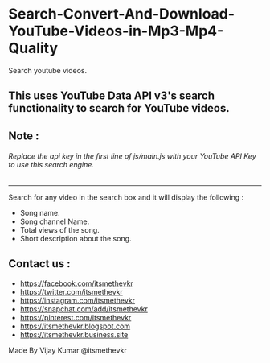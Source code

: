 # Search-Convert-And-Download-YouTube-Videos-in-Mp3-Mp4-Quality
Search  youtube videos.
## This uses YouTube Data API v3's search functionality to search for YouTube videos.

## Note :
###### Replace the api key in the first line of js/main.js with your YouTube API Key to use this search engine.
-------------------
 Search for any video in the search box and it will display the following :
 * Song name.
 * Song channel Name.
 * Total views of the song.
 * Short description about the song. 
 
 ## Contact us :
* https://facebook.com/itsmethevkr
* https://twitter.com/itsmethevkr
* https://instagram.com/itsmethevkr
* https://snapchat.com/add/itsmethevkr
* https://pinterest.com/itsmethevkr
* https://itsmethevkr.blogspot.com
* https://itsmethevkr.business.site

 Made By Vijay Kumar @itsmethevkr
